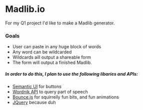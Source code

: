 # Madlib.io

For my Q1 project I'd like to make a Madlib generator.

### Goals
* User can paste in any huge block of words
* Any word can be wildcarded
* Wildcards aill output a shareable form
* The form will output a finished Madlib.

##### In order to do this, I plan to use the following libaries and APIs:

* [Semantic UI](http://semantic-ui.com/) for buttons
* [Wordnik API](https://www.wordnik.com/) to query part of speech
* [Bounce.js](http://bouncejs.com/) for squirrelly fun bits, and fun animations
* [JQuery](https://jquery.com/) because duh
